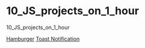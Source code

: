 # 10_JS_projects_on_1_hour

10_JS_projects_on_1_hour

[Hamburger](https://andriykikot.github.io/fe-core-hw-10/)
[Toast Notification](https://andriykikot.github.io/fe-core-hw-10/)
